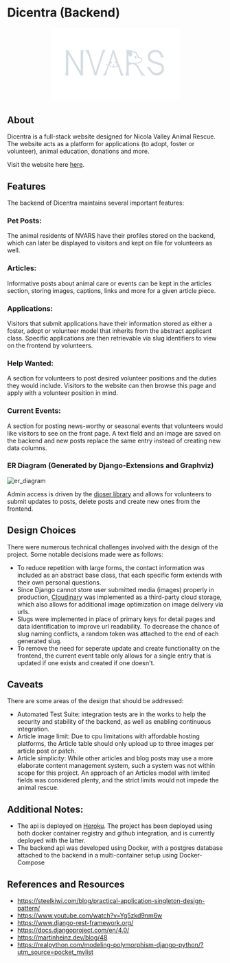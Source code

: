 # Dicentra (Backend)
<div align="center"><img src="https://github.com/TyrelN/dicentra-frontend/blob/main/src/assets/nvars-logo-light.svg" width="300"/></div>

## About
Dicentra is a full-stack website designed for Nicola Valley Animal Rescue. The website acts as a platform for applications (to adopt, foster or volunteer), animal education, donations and more.

Visit the website here [here](https://www.nvars.ca/).
## Features

The backend of Dicentra maintains several important features:

### Pet Posts:
The animal residents of NVARS have their profiles stored on the backend, which can later be displayed to visitors and kept on file for volunteers as well.

### Articles:
Informative posts about animal care or events can be kept in the articles section, storing images, captions, links and more for a given article piece.

### Applications:
Visitors that submit applications have their information stored as either a foster, adopt or volunteer model that inherits from the abstract applicant class. Specific applications are then retrievable via slug identifiers to view on the frontend by volunteers.

### Help Wanted:
A section for volunteers to post desired volunteer positions and the duties they would include. Visitors to the website can then browse this page and apply with a volunteer position in mind.

### Current Events:
A section for posting news-worthy or seasonal events that volunteers would like visitors to see on the front page. A text field and an image are saved on the backend and new posts replace the same entry instead of creating new data columns.

### ER Diagram (Generated by Django-Extensions and Graphviz)
![er_diagram](https://user-images.githubusercontent.com/43082470/148185405-a4a0608b-4f74-41e6-aa78-031b86ed6a32.png)

Admin access is driven by the [djoser library](https://djoser.readthedocs.io/en/latest/getting_started.html) and allows for volunteers to submit updates to posts, delete posts and create new ones from the frontend.

## Design Choices
There were numerous technical challenges involved with the design of the project. Some notable decisions made were as follows:
* To reduce repetition with large forms, the contact information was included as an abstract base class, that each specific form extends with their own personal questions.
* Since Django cannot store user submitted media (images) properly in production, [Cloudinary](https://cloudinary.com/) was implemented as a third-party cloud storage, which also allows for additional image optimization on image delivery via urls.
* Slugs were implemented in place of primary keys for detail pages and data identification to improve url readability. To decrease the chance of slug naming conflicts, a random token was attached to the end of each generated slug. 
* To remove the need for seperate update and create functionality on the frontend, the current event table only allows for a single entry that is updated if one exists and created if one doesn't.


## Caveats
There are some areas of the design that should be addressed:
* Automated Test Suite: integration tests are in the works to help the security and stability of the backend, as well as enabling continuous integration.
* Article image limit: Due to cpu limitations with affordable hosting platforms, the Article table should only upload up to three images per article post or patch.
* Article simplicity: While other articles and blog posts may use a more elaborate content management system, such a system was not within scope for this project. An approach of an Articles model with limited fields was considered plenty, and the strict limits would not impede the animal rescue.


## Additional Notes:
* The api is deployed on [Heroku](https://www.heroku.com/what). The project has been deployed using both docker container registry and github integration, and is currently deployed with the latter.
* The backend api was developed using Docker, with a postgres database attached to the backend in a multi-container setup using Docker-Compose


## References and Resources
* https://steelkiwi.com/blog/practical-application-singleton-design-pattern/
* https://www.youtube.com/watch?v=Yg5zkd9nm6w
* https://www.django-rest-framework.org/
* https://docs.djangoproject.com/en/4.0/
* https://martinheinz.dev/blog/48
* https://realpython.com/modeling-polymorphism-django-python/?utm_source=pocket_mylist


